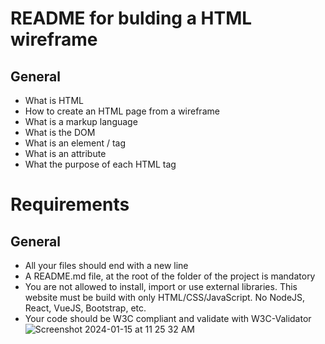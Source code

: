 # README for bulding a HTML wireframe
## General
- What is HTML
- How to create an HTML page from a wireframe
- What is a markup language
- What is the DOM
- What is an element / tag
- What is an attribute
- What the purpose of each HTML tag
# Requirements
## General
- All your files should end with a new line
- A README.md file, at the root of the folder of the project is mandatory
- You are not allowed to install, import or use external libraries. This website must be build with only HTML/CSS/JavaScript. No NodeJS, React, VueJS, Bootstrap, etc.
- Your code should be W3C compliant and validate with W3C-Validator
![Screenshot 2024-01-15 at 11 25 32 AM](https://github.com/meisibley/atlas-web-development/assets/91511404/fcbf26fb-7866-424c-89d6-a0bbeb23e2e2)
